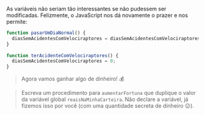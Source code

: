 As variáveis não seriam tão interessantes se não pudessem ser modificadas. Felizmente, o JavaScript nos dá novamente o prazer e nos permite:

``` javascript
function pasarUmDiaNormal() {
  diasSemAcidentesComVelociraptores = diasSemAcidentesComVelociraptores + 1
}
 
function terAcidenteComVelociraptores() {
  diasSemAcidentesComVelociraptores = 0;
}
```

> Agora vamos ganhar algo de dinheiro! :moneybag: 
 
> Escreva um procedimento para `aumentarFortuna` que duplique o valor da variável global `reaisNaMinhaCarteira`. Não declare a variável, já fizemos isso por você (com uma quantidade secreta de dinheiro :wink:).
